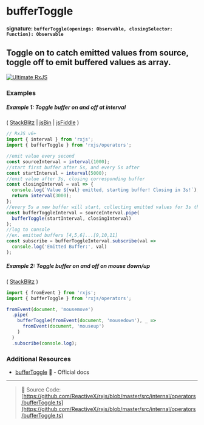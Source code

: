 # bufferToggle

#### signature: `bufferToggle(openings: Observable, closingSelector: Function): Observable`

## Toggle on to catch emitted values from source, toggle off to emit buffered values as array.

[![Ultimate RxJS](https://drive.google.com/uc?export=view&id=1htrban3k3Z8CxiKwEV6bdmxW5Wu8xdWX "Ultimate RxJS")](https://ultimatecourses.com/courses/rxjs?ref=4)

### Examples

##### Example 1: Toggle buffer on and off at interval

(
[StackBlitz](https://stackblitz.com/edit/typescript-xu3sq8?file=index.ts&devtoolsheight=100)
| [jsBin](http://jsbin.com/relavezugo/edit?js,console) |
[jsFiddle](https://jsfiddle.net/btroncone/6ad3w3wf/) )

```js
// RxJS v6+
import { interval } from 'rxjs';
import { bufferToggle } from 'rxjs/operators';

//emit value every second
const sourceInterval = interval(1000);
//start first buffer after 5s, and every 5s after
const startInterval = interval(5000);
//emit value after 3s, closing corresponding buffer
const closingInterval = val => {
  console.log(`Value ${val} emitted, starting buffer! Closing in 3s!`);
  return interval(3000);
};
//every 5s a new buffer will start, collecting emitted values for 3s then emitting buffered values
const bufferToggleInterval = sourceInterval.pipe(
  bufferToggle(startInterval, closingInterval)
);
//log to console
//ex. emitted buffers [4,5,6]...[9,10,11]
const subscribe = bufferToggleInterval.subscribe(val =>
  console.log('Emitted Buffer:', val)
);
```

##### Example 2: Toggle buffer on and off on mouse down/up

(
[StackBlitz](https://stackblitz.com/edit/rxjs-buffertoggle-mousemove?file=index.ts&devtoolsheight=50)
)

```js
import { fromEvent } from 'rxjs';
import { bufferToggle } from 'rxjs/operators';

fromEvent(document, 'mousemove')
  .pipe(
    bufferToggle(fromEvent(document, 'mousedown'), _ =>
      fromEvent(document, 'mouseup')
    )
  )
  .subscribe(console.log);
```

### Additional Resources

- [bufferToggle](https://rxjs.dev/api/operators/bufferToggle)
  📰 - Official docs

---

> :file_folder: Source Code:
> [https://github.com/ReactiveX/rxjs/blob/master/src/internal/operators/bufferToggle.ts](https://github.com/ReactiveX/rxjs/blob/master/src/internal/operators/bufferToggle.ts)
